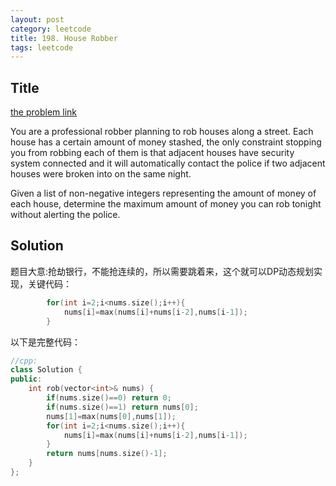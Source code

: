 ```yaml
---
layout: post
category: leetcode
title: 198. House Robber
tags: leetcode
---
```

## Title
[the problem link](https://leetcode.com/problems/house-robber/description/)

You are a professional robber planning to rob houses along a street. Each house has a certain amount of money stashed, the only constraint stopping you from robbing each of them is that adjacent houses have security system connected and it will automatically contact the police if two adjacent houses were broken into on the same night.

Given a list of non-negative integers representing the amount of money of each house, determine the maximum amount of money you can rob tonight without alerting the police.

## Solution

题目大意:抢劫银行，不能抢连续的，所以需要跳着来，这个就可以DP动态规划实现，关键代码：
```c++
        for(int i=2;i<nums.size();i++){
            nums[i]=max(nums[i]+nums[i-2],nums[i-1]);
        }
```

以下是完整代码：

```c++
//cpp:
class Solution {
public:
    int rob(vector<int>& nums) {
        if(nums.size()==0) return 0;
        if(nums.size()==1) return nums[0];
        nums[1]=max(nums[0],nums[1]);
        for(int i=2;i<nums.size();i++){
            nums[i]=max(nums[i]+nums[i-2],nums[i-1]);
        }
        return nums[nums.size()-1];
    }
};
```
